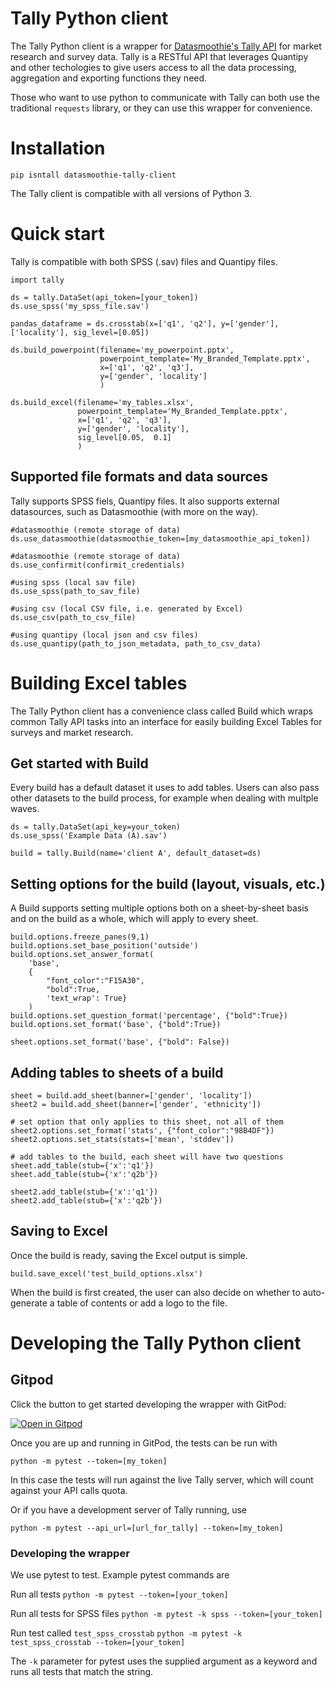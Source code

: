 # Tally Python client
The Tally Python client is a wrapper for [Datasmoothie's Tally API](https://tally.datasmoothie.com) for market research and survey data. Tally is a RESTful
API that leverages Quantipy and other techologies to give users access to all the data processing, aggregation and
exporting functions they need.

Those who want to use python to communicate with Tally can both use the traditional
`requests` library, or they can use this wrapper for convenience.

# Installation
```pip isntall datasmoothie-tally-client```

The Tally client is compatible with all versions of Python 3.

# Quick start
Tally is compatible with both SPSS (.sav) files and Quantipy files.

```
import tally

ds = tally.DataSet(api_token=[your_token])
ds.use_spss('my_spss_file.sav')

pandas_dataframe = ds.crosstab(x=['q1', 'q2'], y=['gender'], ['locality'], sig_level=[0.05])

ds.build_powerpoint(filename='my_powerpoint.pptx',
                    powerpoint_template='My_Branded_Template.pptx', 
                    x=['q1', 'q2', 'q3'], 
                    y=['gender', 'locality']
                    )

ds.build_excel(filename='my_tables.xlsx',
               powerpoint_template='My_Branded_Template.pptx', 
               x=['q1', 'q2', 'q3'], 
               y=['gender', 'locality'],
               sig_level[0.05,  0.1]
               )

```
## Supported file formats and data sources
Tally supports SPSS fiels, Quantipy files. It also supports external datasources, such as Datasmoothie (with more on the way).

```
#datasmoothie (remote storage of data)
ds.use_datasmoothie(datasmoothie_token=[my_datasmoothie_api_token])

#datasmoothie (remote storage of data)
ds.use_confirmit(confirmit_credentials)

#using spss (local sav file)
ds.use_spss(path_to_sav_file)

#using csv (local CSV file, i.e. generated by Excel)
ds.use_csv(path_to_csv_file)

#using quantipy (local json and csv files)
ds.use_quantipy(path_to_json_metadata, path_to_csv_data)
```

# Building Excel tables

The Tally Python client has a convenience class called Build which wraps common Tally API tasks into an interface for easily building Excel Tables for surveys and market research.

## Get started with Build

Every build has a default dataset it uses to add tables. Users can also pass other datasets to the build process, for example when dealing with multple waves.

```
ds = tally.DataSet(api_key=your_token)
ds.use_spss('Example Data (A).sav')

build = tally.Build(name='client A', default_dataset=ds)
```

## Setting options for the build (layout, visuals, etc.)
A Build supports setting multiple options both on a sheet-by-sheet basis and on the build as a whole, which will apply to every sheet.

```
build.options.freeze_panes(9,1)
build.options.set_base_position('outside')
build.options.set_answer_format(
    'base', 
    {
        "font_color":"F15A30", 
        "bold":True,
        'text_wrap': True}
    )
build.options.set_question_format('percentage', {"bold":True})
build.options.set_format('base', {"bold":True})

sheet.options.set_format('base', {"bold": False})
```

## Adding tables to sheets of a build

```
sheet = build.add_sheet(banner=['gender', 'locality'])
sheet2 = build.add_sheet(banner=['gender', 'ethnicity'])

# set option that only applies to this sheet, not all of them
sheet2.options.set_format('stats', {"font_color":"98B4DF"})
sheet2.options.set_stats(stats=['mean', 'stddev'])

# add tables to the build, each sheet will have two questions
sheet.add_table(stub={'x':'q1'})
sheet.add_table(stub={'x':'q2b'})

sheet2.add_table(stub={'x':'q1'})
sheet2.add_table(stub={'x':'q2b'})
```
## Saving to Excel

Once the build is ready, saving the Excel output is simple.
```
build.save_excel('test_build_options.xlsx')
```

When the build is first created, the user can also decide on whether to auto-generate a table of contents or add a logo to the file.

# Developing the Tally Python client

## Gitpod
Click the button to get started developing the wrapper with GitPod:

[![Open in Gitpod](https://gitpod.io/button/open-in-gitpod.svg)](https://gitpod.io/#https://github.com/datasmoothie/tally-client/)

Once you are up and running in GitPod, the tests can be run with 

```python -m pytest --token=[my_token]```

In this case the tests will run against the live Tally server, which will count against your API calls quota. 

Or if you have a development server of Tally running, use

```python -m pytest --api_url=[url_for_tally] --token=[my_token]```

### Developing the wrapper

We use pytest to test. Example pytest commands are

Run all tests
```python -m pytest --token=[your_token]```

Run all tests for SPSS files
```python -m pytest -k spss --token=[your_token]```

Run test called `test_spss_crosstab`
```python -m pytest -k test_spss_crosstab --token=[your_token]```

The `-k` parameter for pytest uses the supplied argument as a keyword and runs all tests that match the string. 
